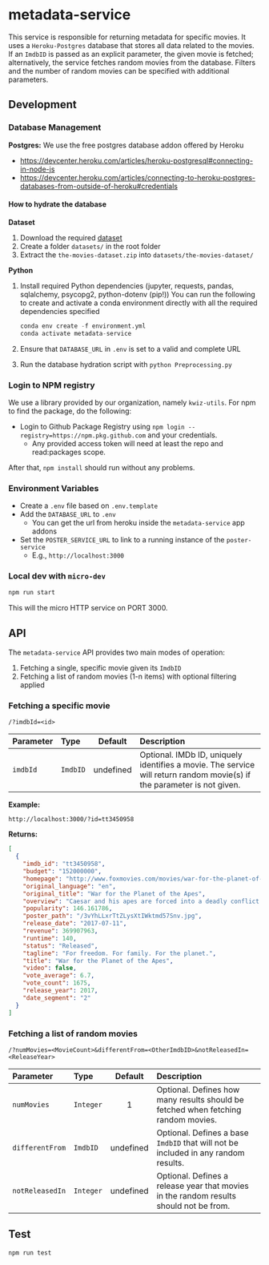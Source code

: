 # metadata-service

This service is responsible for returning metadata for specific movies. It uses a `Heroku-Postgres` database that stores all data related to the movies. If an `ImdbID` is passed as an explicit parameter, the given movie is fetched; alternatively, the service fetches random movies from the database. Filters and the number of random movies can be specified with additional parameters.

## Development

### Database Management

**Postgres:** We use the free postgres database addon offered by Heroku

- https://devcenter.heroku.com/articles/heroku-postgresql#connecting-in-node-js
- https://devcenter.heroku.com/articles/connecting-to-heroku-postgres-databases-from-outside-of-heroku#credentials

#### How to hydrate the database

**Dataset**

1. Download the required [dataset](https://www.kaggle.com/rounakbanik/the-movies-dataset)
2. Create a folder `datasets/` in the root folder
3. Extract the `the-movies-dataset.zip` into `datasets/the-movies-dataset/`

**Python**

1. Install required Python dependencies (jupyter, requests, pandas, sqlalchemy, psycopg2, python-dotenv (pip!))
   You can run the following to create and activate a conda environment directly with all the required dependencies specified

   ```python
   conda env create -f environment.yml
   conda activate metadata-service
   ```

2. Ensure that `DATABASE_URL` in `.env` is set to a valid and complete URL
3. Run the database hydration script with `python Preprocessing.py`

### Login to NPM registry

We use a library provided by our organization, namely `kwiz-utils`. For npm to find the package, do the following:

- Login to Github Package Registry using `npm login --registry=https://npm.pkg.github.com` and your credentials.
  - Any provided access token will need at least the repo and read:packages scope.

After that, `npm install` should run without any problems.

### Environment Variables

- Create a `.env` file based on `.env.template`
- Add the `DATABASE_URL` to `.env`
  - You can get the url from heroku inside the `metadata-service` app addons
- Set the `POSTER_SERVICE_URL` to link to a running instance of the `poster-service`
  - E.g., `http://localhost:3000`

### Local dev with `micro-dev`

```bash
npm run start
```

This will the micro HTTP service on PORT 3000.

## API

The `metadata-service` API provides two main modes of operation:

1. Fetching a single, specific movie given its `ImdbID`
2. Fetching a list of random movies (1-n items) with optional filtering applied

### Fetching a specific movie

`/?imdbId=<id>`

| Parameter       | Type      |  Default  | Description                                                                                                                   |
|:----------------|:----------|:---------:|:------------------------------------------------------------------------------------------------------------------------------|
| `imdbId`        | `ImdbID`  | undefined | Optional. IMDb ID, uniquely identifies a movie. The service will return random movie(s) if the parameter is not given.        |

**Example:**

`http://localhost:3000/?id=tt3450958`

**Returns:**

```json
[
  {
    "imdb_id": "tt3450958",
    "budget": "152000000",
    "homepage": "http://www.foxmovies.com/movies/war-for-the-planet-of-the-apes",
    "original_language": "en",
    "original_title": "War for the Planet of the Apes",
    "overview": "Caesar and his apes are forced into a deadly conflict with an army of humans led by a ruthless Colonel. After the apes suffer unimaginable losses, Caesar wrestles with his darker instincts and begins his own mythic quest to avenge his kind. As the journey finally brings them face to face, Caesar and the Colonel are pitted against each other in an epic battle that will determine the fate of both their species and the future of the planet.",
    "popularity": 146.161786,
    "poster_path": "/3vYhLLxrTtZLysXtIWktmd57Snv.jpg",
    "release_date": "2017-07-11",
    "revenue": 369907963,
    "runtime": 140,
    "status": "Released",
    "tagline": "For freedom. For family. For the planet.",
    "title": "War for the Planet of the Apes",
    "video": false,
    "vote_average": 6.7,
    "vote_count": 1675,
    "release_year": 2017,
    "date_segment": "2"
  }
]
```

### Fetching a list of random movies

`/?numMovies=<MovieCount>&differentFrom=<OtherImdbID>&notReleasedIn=<ReleaseYear>`

| Parameter       | Type      |  Default  | Description                                                                            |
|:----------------|:----------|:---------:|:---------------------------------------------------------------------------------------|
| `numMovies`     | `Integer` |     1     | Optional. Defines how many results should be fetched when fetching random movies.                             |
| `differentFrom` | `ImdbID`  | undefined | Optional. Defines a base `ImdbID` that will not be included in any random results.     |
| `notReleasedIn` | `Integer` | undefined | Optional. Defines a release year that movies in the random results should not be from. |

## Test

```bash
npm run test
```
